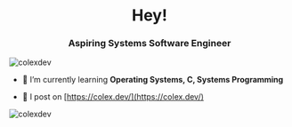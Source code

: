 <h1 align="center">Hey!</h1>
<h3 align="center">Aspiring Systems Software Engineer</h3>

<p align="left"> <img src="https://komarev.com/ghpvc/?username=colexdev&label=Profile%20views&color=0e75b6&style=flat-square" alt="colexdev" /> </p>

<!--- 🔭 I’m currently working on [PROS](https://github.com/purduesigbots/pros) -->

- 🌱 I’m currently learning **Operating Systems, C, Systems Programming**

- 📝 I post on [https://colex.dev/](https://colex.dev/)

<!-- - 📫 How to reach me **cole@colex.dev** -->

<p align="left">
</p>

<p><img align="center" src="https://github-readme-stats.vercel.app/api/top-langs?username=colexdev&show_icons=true&locale=en&layout=compact" alt="colexdev" /></p>

